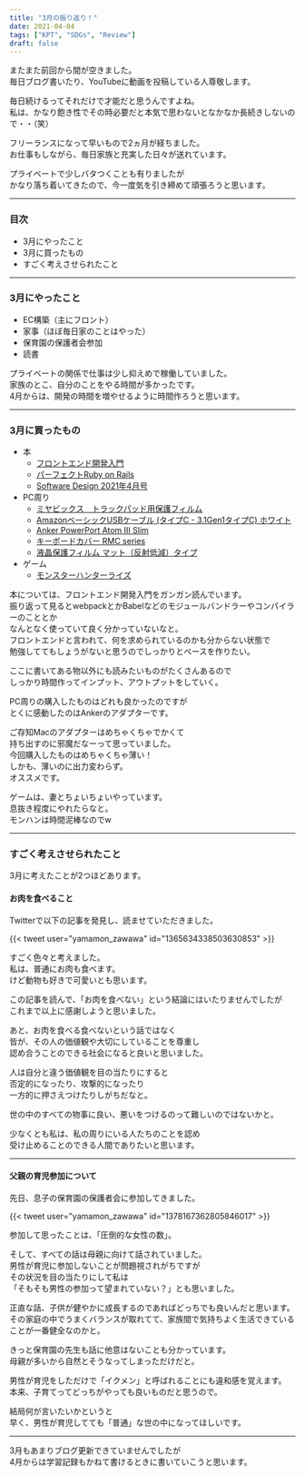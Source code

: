 ```yaml
---
title: "3月の振り返り！"
date: 2021-04-04
tags: ["KPT", "SDGs", "Review"]
draft: false
---
```


またまた前回から間が空きました。  
毎日ブログ書いたり、YouTubeに動画を投稿している人尊敬します。  

毎日続けるってそれだけで才能だと思うんですよね。  
私は、かなり飽き性でその時必要だと本気で思わないとなかなか長続きしないので・・（笑）  

フリーランスになって早いもので2ヵ月が経ちました。  
お仕事もしながら、毎日家族と充実した日々が送れています。  

プライベートで少しバタつくことも有りましたが  
かなり落ち着いてきたので、今一度気を引き締めて頑張ろうと思います。  

---

### 目次

- 3月にやったこと
- 3月に買ったもの
- すごく考えさせられたこと

---

### 3月にやったこと

- EC構築（主にフロント）
- 家事（ほぼ毎日家のことはやった）
- 保育園の保護者会参加
- 読書

プライベートの関係で仕事は少し抑えめで稼働していました。  
家族のとこ、自分のことをやる時間が多かったです。  
4月からは、開発の時間を増やせるように時間作ろうと思います。  

---

### 3月に買ったもの

- 本
  - [フロントエンド開発入門](https://www.amazon.co.jp/dp/B08SQQWPDW/ref=cm_sw_em_r_mt_dp_J3497YPXZSF6RW37R2VP)
  - [パーフェクトRuby on Rails](https://www.amazon.co.jp/dp/4297114623/ref=cm_sw_em_r_mt_dp_TSFBWW63CBF4DHDR0TFB)
  - [Software Design 2021年4月号](https://gihyo.jp/magazine/SD/archive/2021/202104)
- PC周り
  - [ミヤビックス　トラックパッド用保護フィルム](https://www.amazon.co.jp/gp/product/B01MFEKHMH/)
  - [AmazonベーシックUSBケーブル (タイプC - 3.1Gen1タイプC) ホワイト](https://www.amazon.co.jp/gp/product/B01GGKYWRE/)
  - [Anker PowerPort Atom III Slim](https://www.amazon.co.jp/gp/product/B07W6D1YPW/)
  - [キーボードカバー RMC series](https://www.amazon.co.jp/gp/product/B01N4Q0XWO/)
  - [液晶保護フィルム マット（反射低減）タイプ](https://www.amazon.co.jp/gp/product/B0868LM2GY/)
- ゲーム
  - [モンスターハンターライズ](https://www.capcom.co.jp/monsterhunter/rise/)


本については、フロントエンド開発入門をガンガン読んでいます。  
振り返って見るとwebpackとかBabelなどのモジュールバンドラーやコンパイラーのこととか  
なんとなく使っていて良く分かっていないなと。  
フロントエンドと言われて、何を求められているのかも分からない状態で  
勉強しててもしょうがないと思うのでしっかりとベースを作りたい。  

ここに書いてある物以外にも読みたいものがたくさんあるので  
しっかり時間作ってインプット、アウトプットをしていく。  

PC周りの購入したものはどれも良かったのですが  
とくに感動したのはAnkerのアダプターです。  

ご存知Macのアダプターはめちゃくちゃでかくて  
持ち出すのに邪魔だなーって思っていました。  
今回購入したものはめちゃくちゃ薄い！  
しかも、薄いのに出力変わらず。  
オススメです。  

ゲームは、妻とちょいちょいやっています。  
息抜き程度にやれたらなと。  
モンハンは時間泥棒なのでw  

---

### すごく考えさせられたこと

3月に考えたことが2つほどあります。

#### お肉を食べること

Twitterで以下の記事を発見し、読ませていただきました。  

{{< tweet user="yamamon_zawawa" id="1365634338503630853" >}}

すごく色々と考えました。  
私は、普通にお肉も食べます。  
けど動物も好きで可愛いとも思います。  

この記事を読んで、「お肉を食べない」という結論にはいたりませんでしたが  
これまで以上に感謝しようと思いました。  

あと、お肉を食べる食べないという話ではなく  
皆が、その人の価値観や大切にしていることを尊重し  
認め合うことのできる社会になると良いと思いました。  

人は自分と違う価値観を目の当たりにすると  
否定的になったり、攻撃的になったり  
一方的に押さえつけたりしがちだなと。  

世の中のすべての物事に良い、悪いをつけるのって難しいのではないかと。  

少なくとも私は、私の周りにいる人たちのことを認め  
受け止めることのできる人間でありたいと思います。  

---

#### 父親の育児参加について

先日、息子の保育園の保護者会に参加してきました。  

{{< tweet user="yamamon_zawawa" id="1378167362805846017" >}}

参加して思ったことは、「圧倒的な女性の数」。  

そして、すべての話は母親に向けて話されていました。  
男性が育児に参加しないことが問題視されがちですが  
その状況を目の当たりにして私は  
「そもそも男性の参加って望まれていない？」とも思いました。  

正直な話、子供が健やかに成長するのであればどっちでも良いんだと思います。  
その家庭の中でうまくバランスが取れてて、家族間で気持ちよく生活できていることが一番健全なのかと。  

きっと保育園の先生も話に他意はないことも分かっています。  
母親が多いから自然とそうなってしまっただけだと。  

男性が育児をしただけで「イクメン」と呼ばれることにも違和感を覚えます。  
本来、子育てってどっちがやっても良いものだと思うので。  

結局何が言いたいかというと  
早く、男性が育児してても「普通」な世の中になってほしいです。  

---

3月もあまりブログ更新できていませんでしたが  
4月からは学習記録もかねて書けるときに書いていこうと思います。
